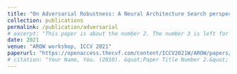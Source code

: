 ```yaml
---
title: "On Adversarial Robustness: A Neural Architecture Search perspective"
collection: publications
permalink: /publication/adversarial
# excerpt: "This paper is about the number 2. The number 3 is left for future work."
date: 2021
venue: "AROW workshop, ICCV 2021"
paperurl: "https://openaccess.thecvf.com/content/ICCV2021W/AROW/papers/Devaguptapu_On_Adversarial_Robustness_A_Neural_Architecture_Search_Perspective_ICCVW_2021_paper.pdf"
# citation: "Your Name, You. (2010). &quot;Paper Title Number 2.&quot; <i>Journal 1</i>. 1(2)."
---
```


